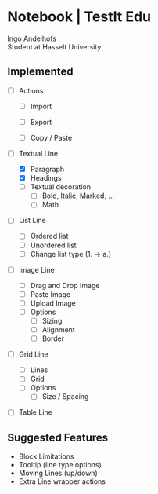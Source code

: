 # Notebook | TestIt Edu
Ingo Andelhofs  
Student at Hasselt University

## Implemented
-[ ] Actions
    -[ ] Import
    -[ ] Export
    -[ ] Copy / Paste
    
    
-[ ] Textual Line
    -[x] Paragraph
    -[x] Headings
    -[ ] Textual decoration
        -[ ] Bold, Italic, Marked, ...
        -[ ] Math
    
-[ ] List Line
    -[ ] Ordered list
    -[ ] Unordered list
    -[ ] Change list type (1. -> a.)

-[ ] Image Line
    -[ ] Drag and Drop Image
    -[ ] Paste Image
    -[ ] Upload Image
    -[ ] Options
        -[ ] Sizing
        -[ ] Alignment
        -[ ] Border

-[ ] Grid Line
    -[ ] Lines
    -[ ] Grid
    -[ ] Options 
        -[ ] Size / Spacing

-[ ] Table Line


## Suggested Features
- Block Limitations
- Tooltip (line type options)
- Moving Lines (up/down)
- Extra Line wrapper actions